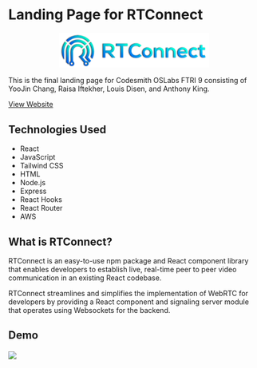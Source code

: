 # Landing Page for RTConnect

<p align="center">
	<img src='https://github.com/oslabs-beta/RTConnect/blob/main/assets/RTConnect-logo-transparent.png' alt="logo" width="300">
	<br>
</p>

This is the final landing page for Codesmith OSLabs FTRI 9 consisting of YooJin Chang, Raisa Iftekher, Louis Disen, and Anthony King.

[View Website](https://www.rtconnect.org/)

## Technologies Used
- React
- JavaScript
- Tailwind CSS
- HTML
- Node.js
- Express
- React Hooks
- React Router
- AWS

## <a name="what"/> What is RTConnect?

RTConnect is an easy-to-use npm package and React component library that enables developers to establish live, real-time peer to peer video communication in an existing React codebase. 

RTConnect streamlines and simplifies the implementation of WebRTC for developers by providing a React component and signaling server module that operates using Websockets for the backend. 

## <a name="demo"/> Demo
<img align="center" src='https://github.com/oslabs-beta/RTConnect/blob/main/assets/RTConnect-demo.gif'>
